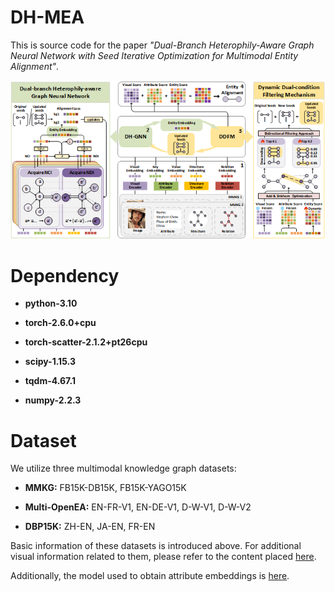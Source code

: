 # DH-MEA  

This is source code for the paper *"Dual-Branch Heterophily-Aware Graph Neural Network with Seed Iterative Optimization for Multimodal Entity Alignment"*.  

![The Proposed DH-MEA Framework](image/framework.png)

# Dependency

- **python-3.10**

- **torch-2.6.0+cpu**

- **torch-scatter-2.1.2+pt26cpu**

- **scipy-1.15.3**

- **tqdm-4.67.1**

- **numpy-2.2.3**

# Dataset

We utilize three multimodal knowledge graph datasets:

- **MMKG:** FB15K-DB15K, FB15K-YAGO15K

- **Multi-OpenEA:** EN-FR-V1, EN-DE-V1, D-W-V1, D-W-V2

- **DBP15K:** ZH-EN, JA-EN, FR-EN

Basic information of these datasets is introduced above. For additional visual information related to them, please refer to the content placed [here](https://pan.quark.cn/s/9c929a93683e).

Additionally, the model used to obtain attribute embeddings is [here](https://pan.quark.cn/s/8efa5d7b9b50).
